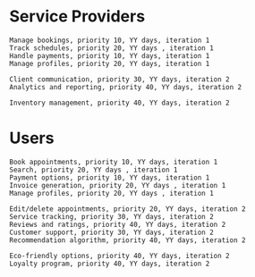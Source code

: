 # Service Providers
    Manage bookings, priority 10, YY days, iteration 1
    Track schedules, priority 20, YY days , iteration 1
    Handle payments, priority 10, YY days, iteration 1
    Manage profiles, priority 20, YY days, iteration 1

    Client communication, priority 30, YY days, iteration 2
    Analytics and reporting, priority 40, YY days, iteration 2

    Inventory management, priority 40, YY days, iteration 2

# Users
    Book appointments, priority 10, YY days, iteration 1
    Search, priority 20, YY days , iteration 1
    Payment options, priority 10, YY days, iteration 1
    Invoice generation, priority 20, YY days , iteration 1
    Manage profiles, priority 20, YY days , iteration 1

    Edit/delete appointments, priority 20, YY days, iteration 2
    Service tracking, priority 30, YY days, iteration 2
    Reviews and ratings, priority 40, YY days, iteration 2
    Customer support, priority 30, YY days, iteration 2
    Recommendation algorithm, priority 40, YY days, iteration 2

    Eco-friendly options, priority 40, YY days, iteration 2
    Loyalty program, priority 40, YY days, iteration 2
    

